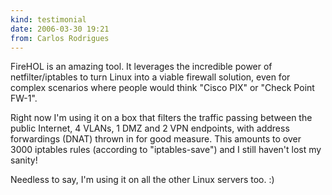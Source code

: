 ```yaml
---
kind: testimonial
date: 2006-03-30 19:21
from: Carlos Rodrigues
---
```


FireHOL is an amazing tool. It leverages the incredible power of
netfilter/iptables to turn Linux into a viable firewall solution, even
for complex scenarios where people would think "Cisco PIX" or "Check
Point FW-1".

Right now I'm using it on a box that filters the traffic passing between
the public Internet, 4 VLANs, 1 DMZ and 2 VPN endpoints, with address
forwardings (DNAT) thrown in for good measure. This amounts to over 3000
iptables rules (according to "iptables-save") and I still haven't lost
my sanity!

Needless to say, I'm using it on all the other Linux servers too. :)
